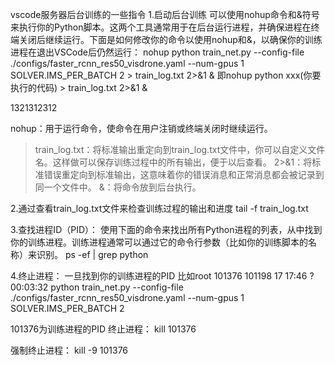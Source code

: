 vscode服务器后台训练的一些指令
1.启动后台训练
可以使用nohup命令和&符号来执行你的Python脚本。这两个工具通常用于在后台运行进程，并确保进程在终端关闭后继续运行。下面是如何修改你的命令以使用nohup和&，以确保你的训练进程在退出VSCode后仍然运行：
nohup python train_net.py --config-file ./configs/faster_rcnn_res50_visdrone.yaml --num-gpus 1 SOLVER.IMS_PER_BATCH 2 > train_log.txt 2>&1 &
即nohup python xxx(你要执行的代码) > train_log.txt 2>&1 &

1321312312

nohup：用于运行命令，使命令在用户注销或终端关闭时继续运行。
> train_log.txt：将标准输出重定向到train_log.txt文件中，你可以自定义文件名。这样做可以保存训练过程中的所有输出，便于以后查看。
2>&1：将标准错误重定向到标准输出，这意味着你的错误消息和正常消息都会被记录到同一个文件中。
&：将命令放到后台执行。

2.通过查看train_log.txt文件来检查训练过程的输出和进度
tail -f train_log.txt

3.查找进程ID（PID）： 使用下面的命令来找出所有Python进程的列表，从中找到你的训练进程。训练进程通常可以通过它的命令行参数（比如你的训练脚本的名称）来识别。
ps -ef | grep python

4.终止进程： 一旦找到你的训练进程的PID
比如root      101376  101198 17 17:46 ?        00:03:32 python train_net.py --config-file ./configs/faster_rcnn_res50_visdrone.yaml --num-gpus 1 SOLVER.IMS_PER_BATCH 2

101376为训练进程的PID
终止进程：
kill 101376

强制终止进程：
kill -9 101376

